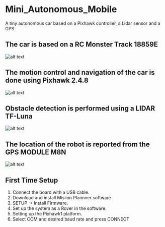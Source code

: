 # Mini_Autonomous_Mobile
A tiny autonomous car based on a Pixhawk controller, a Lidar sensor and a GPS
## The car is based on a RC Monster Track 18859E
![alt text](https://images-na.ssl-images-amazon.com/images/I/817Ug-CvIIL.__AC_SX300_SY300_QL70_FMwebp_.jpg)
## The motion control and navigation of the car is done using Pixhawk 2.4.8
![alt text](https://ardupilot.org/copter/_images/Pixhawk_with_legend.jpg)
## Obstacle detection is performed using a LIDAR TF-Luna
![alt text](http://en.benewake.com/res/wuliu/images/157893742712833213.jpg)
## The location of the robot is reported from the GPS MODULE M8N
![alt text](https://ae01.alicdn.com/kf/H6a4293a6a90040be9fc2c03ffe0a8b00p.jpg)
## First Time Setup
1. Connect the board with a USB cable.
2. Download and install Misiion Plannner software
3. SETUP -> Install Firmware.
4. Set up the system as a Rover in the software.
5. Setting up the Pixhawk1 platform.
6. Select COM and desired baud rate and press CONNECT
